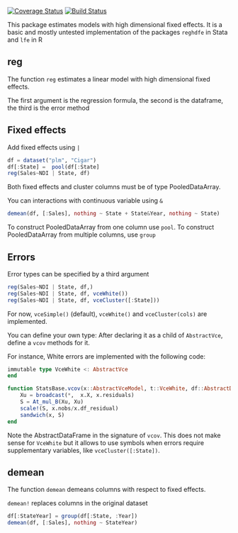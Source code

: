 [![Coverage Status](https://coveralls.io/repos/matthieugomez/FixedEffectModels.jl/badge.svg?branch=master)](https://coveralls.io/r/matthieugomez/FixedEffects.jl?branch=master)
[![Build Status](https://travis-ci.org/matthieugomez/FixedEffectModels.jl.svg?branch=master)](https://travis-ci.org/matthieugomez/FixedEffects.jl)

This package estimates models with high dimensional fixed effects. It is a basic and mostly untested implementation of the packages `reghdfe` in Stata and `lfe` in R


## reg
The function `reg`  estimates a linear model with high dimensional fixed effects.

The first argument is the regression formula, the second is the dataframe, the third is the error method

## Fixed effects

Add fixed effects using `|`

```julia
df = dataset("plm", "Cigar")
df[:State] =  pool(df[:State]
reg(Sales~NDI | State, df)
```

Both fixed effects and cluster columns must be of type PooledDataArray.

You can interactions with continuous variable using `&`
```julia
demean(df, [:Sales], nothing ~ State + State&Year, nothing ~ State)
```

To construct PooledDataArray from one column use `pool`. To construct PooledDataArray from multiple columns, use `group` 


## Errors

Error types can be specified by a third argument

```julia
reg(Sales~NDI | State, df,)
reg(Sales~NDI | State, df, vceWhite())
reg(Sales~NDI | State, df, vceCluster([:State]))
```

For now, `vceSimple()` (default), `vceWhite()` and `vceCluster(cols)` are implemented.

You can define your own type: After declaring it as a child of `AbstractVce`, define a `vcov` methods for it.

For instance,  White errors are implemented with the following code:

```julia
immutable type VceWhite <: AbstractVce 
end

function StatsBase.vcov(x::AbstractVceModel, t::VceWhite, df::AbstractDataFrame) 
	Xu = broadcast(*,  x.X, x.residuals)
	S = At_mul_B(Xu, Xu)
	scale!(S, x.nobs/x.df_residual)
	sandwich(x, S) 
end
```

Note the AbstractDataFrame in the signature of `vcov`. This does not make sense for `VceWhite` but it allows to use symbols when errors require supplementary variables, like `vceCluster([:State])`.

## demean
The function `demean` demeans columns with respect to fixed effects. 

`demean!` replaces columns in the original dataset

```julia
df[:StateYear] = group(df[:State, :Year])
demean(df, [:Sales], nothing ~ StateYear)
```

